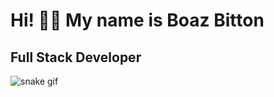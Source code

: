 # Hi! 👋🏻 My name is Boaz Bitton


## Full Stack Developer

![snake gif](https://github.com/YOUR_USERNAME/BoazBitt/blob/output/github-contribution-grid-snake.gif)

